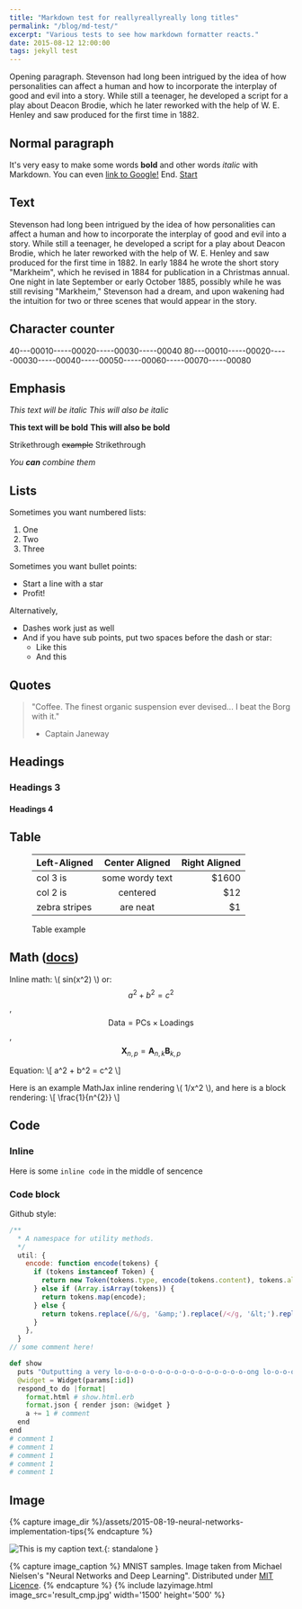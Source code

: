 ```yaml
---
title: "Markdown test for reallyreallyreally long titles"
permalink: "/blog/md-test/"
excerpt: "Various tests to see how markdown formatter reacts."
date: 2015-08-12 12:00:00
tags: jekyll test
---
```



Opening paragraph. Stevenson had long been intrigued by the idea of how personalities can affect a human and how to incorporate the interplay of good and evil into a story. While still a teenager, he developed a script for a play about Deacon Brodie, which he later reworked with the help of W. E. Henley and saw produced for the first time in 1882.

## Normal paragraph

It's very easy to make some words **bold** and other words *italic* with Markdown. You can even [link to Google!](https://google.com 'Just a basic test') End.
[Start](#normal-paragraph 'Link to self')


## Text

Stevenson had long been intrigued by the idea of how personalities can affect a human and how to incorporate the interplay of good and evil into a story. While still a teenager, he developed a script for a play about Deacon Brodie, which he later reworked with the help of W. E. Henley and saw produced for the first time in 1882. In early 1884 he wrote the short story "Markheim", which he revised in 1884 for publication in a Christmas annual. One night in late September or early October 1885, possibly while he was still revising "Markheim," Stevenson had a dream, and upon wakening had the intuition for two or three scenes that would appear in the story.

## Character counter

40---00010-----00020-----00030-----00040
80---00010-----00020-----00030-----00040-----00050-----00060-----00070-----00080


## Emphasis

*This text will be italic*
_This will also be italic_

**This text will be bold**
__This will also be bold__

Strikethrough ~~example~~ Strikethrough

*You **can** combine them*


## Lists

Sometimes you want numbered lists:

1. One
2. Two
3. Three

Sometimes you want bullet points:

* Start a line with a star
* Profit!

Alternatively,

- Dashes work just as well
- And if you have sub points, put two spaces before the dash or star:
  - Like this
  - And this



## Quotes

> "Coffee. The finest organic suspension ever devised... I beat the Borg with it."
> - Captain Janeway



## Headings


### Headings 3


#### Headings 4



## Table

<figure class="table_wrapper">

| Left-Aligned  | Center Aligned  | Right Aligned |
| :------------ |:---------------:| -----:|
| col 3 is      | some wordy text | $1600 |
| col 2 is      | centered        |   $12 |
| zebra stripes | are neat        |    $1 |

<figcaption>
Table example
</figcaption>
</figure>


## Math ([docs](https://docs.mathjax.org/en/latest/ 'MathJax docs'))

Inline math: \\( sin(x^2) \\) or:
  $$a^2 + b^2 = c^2$$,
  $$ \mathsf{Data = PCs} \times \mathsf{Loadings} $$,
  $$ \mathbf{X}_{n,p} = \mathbf{A}_{n,k} \mathbf{B}_{k,p} $$

Equation:
\\[ a^2 + b^2 = c^2 \\]


Here is an example MathJax inline rendering \\( 1/x^2 \\), and here is a block rendering:
\\[ \frac{1}{n^{2}} \\]


## Code

### Inline

Here is some `inline code` in the middle of sencence


### Code block

Github style:
```javascript
/**
  * A namespace for utility methods.
  */
  util: {
    encode: function encode(tokens) {
      if (tokens instanceof Token) {
        return new Token(tokens.type, encode(tokens.content), tokens.alias);
      } else if (Array.isArray(tokens)) {
        return tokens.map(encode);
      } else {
        return tokens.replace(/&/g, '&amp;').replace(/</g, '&lt;').replace(/\u00a0/g, ' ');
      }
    },
  }
// some comment here!
```

```python
def show
  puts "Outputting a very lo-o-o-o-o-o-o-o-o-o-o-o-o-o-o-o-ong lo-o-o-o-o-o-o-o-o-o-o-o-o-o-o-o-o-o-o-o-o-o-o-o-ong line"
  @widget = Widget(params[:id])
  respond_to do |format|
    format.html # show.html.erb
    format.json { render json: @widget }
    a += 1 # comment
  end
end
# comment 1
# comment 1
# comment 1
# comment 1
# comment 1
```


## Image

{% capture image_dir %}/assets/2015-08-19-neural-networks-implementation-tips{% endcapture %}

<!--
<figure>
  <img src="{{image_dir}}/mnist_100_digits.png" alt=""/>
  <figcaption>
  MNIST samples. Image taken from Michael Nielsen's "Neural Networks and Deep Learning". Distributed under MIT Licence found [here](https://github.com/mnielsen/neural-networks-and-deep-learning).
  </figcaption>
</figure>
 -->

![This is my caption text.]({{image_dir}}/result_cmp.jpg){: standalone }

{% capture image_caption %}
MNIST samples. Image taken from Michael Nielsen's "Neural Networks and Deep Learning". Distributed under [MIT Licence](https://github.com/mnielsen/neural-networks-and-deep-learning).
{% endcapture %}
{% include lazyimage.html
  image_src='result_cmp.jpg'
  width='1500'
  height='500'
%}

